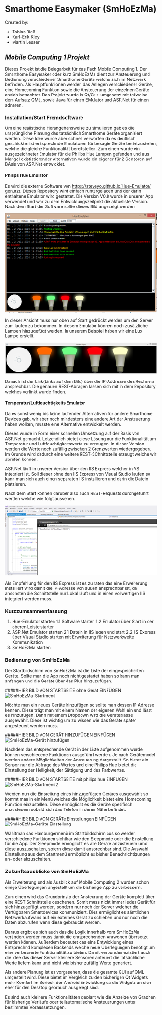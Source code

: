 # Smarthome Easymaker (SmHoEzMa)
Created by:
- Tobias Rieß
- Karl-Erik Kley
- Martin Lesser

## *Mobile Computing 1 Projekt*
Dieses Projekt ist die Belegarbeit für das Fach Mobile Computing 1. 
Der Smarthome Easymaker oder kurz SmHoEzMa dient zur Ansteuerung und Bedienung verschiedener Smarthome Geräte welche sich im Netzwerk befinden. Als Hauptfunktionen werden das Anlegen verschiedener Geräte, eine Homecoming Funktion sowie die Ansteuerung der einzelnen Geräte ansich betrachtet. 
Das Projekt wurde in Qt/C++ umgesetzt mit teilweise dem Aufsatz QML, sowie Java für einen EMulator und ASP.Net für einen adneren. 

### Installation/Start Fremdsoftware
Um eine realistische Herangehensweise zu simulieren gab es die ursprüngliche Planung das tatsächlich Smarthome Geräte organisiert werden. Diese Idee wurde aber schnell verworfen da es deutlisch geschickter ist entsprechnde Emulatoren für besagte Geräte berietzustellen, welche die gleiche Funktionalität bereitstellen. Zum einen wurde ein ausgezeichneter Emulator für die Philips Hue Lampen gefunden und aus Mangel exististierender Alternativen wurde ein eigener für 2 Sensoren auf BAsis von ASP.Net entwicklet. 

#### Philips Hue Emulator

Es wird die externe Software von https://steveyo.github.io/Hue-Emulator/ genutzt. 
Dieses Repository wird einfach runtergeladen und der darin enthaltene Emulator wird gestartet. 
Die Version V0.8 wurde in unserer App verwendet und war zu dem Entwicklungszeitpnkt die aktuellste Version.
Nach dem Start der Software sollte dieses Bild angezeigt werden:

![Emulator Startup](/images/Emulator_UI.PNG)

In dieser Ansicht muss nur oben auf Start gedrückt werden um den Server zum laufen zu bekommen. 
In diesem Emulator können noch zusätzliche Lampen hinzugefügt werden. In unserem Beispiel haben wir eine Lux Lampe erstellt. 

![Emulator-Lampen](/images/EmulatorPNG.PNG)

Danach ist der Link(Links auf dem Bild) über die IP-Addresse des Rechners ansprechbar. 
Die genauen REST-Abragen lassen sich mit in dem Repository welches verlinkt wurde finden. 

#### Temperatur/Luftfeuchtigkeits Emulator 
Da es sonst wenig bis keine laufenden Alternativen für andere Smarthome Devices gab, wir aber noch mindestens eine andere Art der Ansteuerung haben wollten, musste eine Alternative entwickelt werden. 

Dieses wurde in Form einer schnellen Umsetzung auf der Basis von ASP.Net gemacht. Letzendlich bietet diese Lösung nur die Funktionalität um Temperatur und Luftfeuchtigkeitswerte zu erzeugen. 
In dieser Version werden die Werte noch zufällig zwischen 2 Grenzwerten wiedergegeben. Im Grunde wird dadurch eine weitere REST-SChnittstelle erzeugt welche wir abrufen können. 

ASP.Net läuft in unserer Version über den IIS Express welcher in VS integriert ist. Soll dieser ohne den IIS Express von Visual Studio laufen so kann man sich auch einen separaten IIS installieren und darin die Datein platzieren. 

Nach dem Start können darüber also auch REST-Requests durchgeführt werden welche wie folgt aussehen. 

![Emulator-ASP.Net](/images/ASPnet.PNG)

Als Empfehlung für den IIS Express ist es zu raten das eine Erweiterung installiert wird damit die IP-Adresse von außen ansprechbar ist, da ansonsten die Schnittstelle nur Lokal läuft und in einen vollwertigen IIS integriert werden muss. 

### Kurzzumsammenfassung
1. Hue-Emulator starten
    1.1 Software starten
    1.2 Emulator über Start in der oberen Leiste starten 
2. ASP.Net Emulator starten
    2.1 Datein in IIS legen und start
    2.2 IIS Express über Visual Studio starten mit Erweiterung für Netzwerkweite Kommunikation 
3. SmHoEzMa starten 


### Bedienung von SmHoEzMa 


Der Startbildschirm von SmHoEzMa ist die Liste der eingespeicherten Geräte. Sollte man die App noch nicht gestartet haben so kann man anfangen und die Geräte über das Plus hinzuzufügen. 

#####HIER BILD VON STARTSEITE ohne Gerät EINFÜGEN
![SmHoEzMa-Startmenü](/images/.PNG)

Möchte man ein neues Geräte hinzufügen so sollte man dessen IP Adresse kennen. Diese trägt man mit einem Namen der eigenen Wahl ein und lässt es hinzufügen. Dann mit einem Dropdown wird die Geräteklasse ausgewählt. Diese ist wichtig um zu wissen wie das Geräte später angesteuert werden muss. 

#####HIER BILD VON GERÄT HINZUFÜGEN EINFÜGEN
![SmHoEzMa-Gerät hinzufügen](/images/.PNG)

Nachdem das entsprechende Gerät in der Liste aufgenommen wurde können verschiedene Funktionen ausgeführt werden. Je nach Gerätemodel werden andere Möglichkeiten der Ansteuerung dargestellt. So bietet ein Sensor nur die Abfrage des Wertes und eine Philips Hue bietet die Einstellung der Helligkeit, der Sättigung und des Farbwertes. 

#####HIER BILD VON STARTSEITE mit philips hue EINFÜGEN
![SmHoEzMa-Startmenü2](/images/.PNG)

Werden nun die Einstellung eines hinzugefügten Gerätes ausgewählt so kommt man in ein Menü welches die Möglichkeit bietet eine Homecoming Funktion einzustellen. Diese ermöglicht es die Geräte spezifisch anzusteuern sobald sich das Telefon in deren Nähe befindet. 

#####HIER BILD VON GERÄTe EInstellungen EINFÜGEN
![SmHoEzMa-Geräte Einstellung](/images/.PNG)

Wähltman das Hamburgermenü im Startbildschirm aus so werden verschiedene Funtkionen sichtbar wie den Sleepmode oder die Einstellung für die App. 
Der Sleepmode ermöglicht es alle Geräte anzusteuern umd diese auszuschalten, sofern diese damit ansprechbar sind. 
Die Auswahl Einstellung aus dem Startmenü ermöglicht es bisher Benachrichtigungen an- oder abzuschalten. 

 
### Zukunftsausblicke von SmHoEzMa

Als Erweiterung und als Ausblick auf Mobile Computing 2 wurden schon einige Überlegungen angestellt um die bisherige App zu verbessern. 

Zum einen wird das Grundprinzip der Ansteurung der Geräte komplett über eine REST Schnittstelle geschehen. Somit muss nicht immer jedes Gerät für sich hinzugefügt werden, sondern nur noch der Server welcher die Verfügbaren Smartdevices kommuniziert. Dies ermöglicht es sämtlichen Netzwerkaufwand auf ein externes Gerät zu schieben und nur noch die Daten abzurufen wenn diese gebraucht werden. 

Daraus ergibt es sich auch das die Logik innerhalb vom SmHoEzMa verändert werden muss damit die entsprechenden Antworten übersetzt werden können. 
Außerdem bedeutet das eine Entwicklung eines Entsprechnd komplexen Backends welche neue Überlegungen benötigt um eine verbesserte Funktionalität zu bieten. Damit verbunden existiert auch die Idee das dieser Server kleinere Sensoren anteuert die tatsächliche Werte liefern kann und nicht wie bisher zufällig Werte generiert.

Als andere Planung ist es vorgesehen, dass die gesamte GUI auf QML umgestellt wird. Diese bietet im Vergleich zu den bisherigen Qt Widgets mehr Komfort im Beriech der Android Entwicklung da die Widgets an sich eher für den Desktop gebrauch ausgelegt sind. 

Es sind auch kleinere Funktionalitäten geplant wie die Anzeige von Graphen für bisherige Verläufe oder teilautomatische Ansteuerungen unter bestimmten Voraussetzungen.